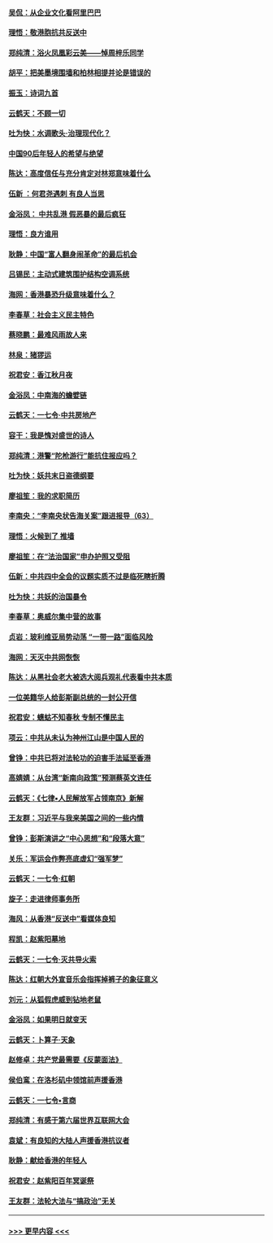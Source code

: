#### [吴侃：从企业文化看阿里巴巴](../pages/nsc993/n11645476.md?t=11102033) 
#### [理悟：敬港胞抗共反送中](../pages/nsc993/n11645466.md?t=11102033) 
#### [郑纯清：浴火凤凰彩云美——悼周梓乐同学](../pages/nsc993/n11645155.md?t=11102033) 
#### [胡平：把美墨境围墙和柏林相提并论是错误的](../pages/nsc993/n11645134.md?t=11102033) 
#### [振玉：诗词九首](../pages/nsc993/n11644081.md?t=11102033) 
#### [云鹤天：不顾一切](../pages/nsc993/n11643508.md?t=11102033) 
#### [吐为快：水调歌头·治理现代化？](../pages/nsc993/n11643485.md?t=11102033) 
#### [中国90后年轻人的希望与绝望](../pages/nsc993/n11642317.md?t=11102033) 
#### [陈达：高度信任与充分肯定对林郑意味着什么](../pages/nsc993/n11641441.md?t=11102033) 
#### [伍新 ：何君尧遇刺 有良人当思](../pages/nsc993/n11641503.md?t=11102033) 
#### [金浴凤： 中共乱港  假恶暴的最后疯狂](../pages/nsc993/n11641495.md?t=11102033) 
#### [理悟：良方谁用](../pages/nsc993/n11641463.md?t=11102033) 
#### [耿静：中国“富人翻身闹革命”的最后机会](../pages/nsc993/n11640655.md?t=11102033) 
#### [吕锡民：主动式建筑围护结构空调系统](../pages/nsc993/n11640168.md?t=11102033) 
#### [海网：香港暴恐升级意味着什么？](../pages/nsc993/n11635904.md?t=11102033) 
#### [李春草：社会主义民主特色](../pages/nsc993/n11634657.md?t=11102033) 
#### [蔡晓鹏：最难风雨故人来](../pages/nsc993/n11633145.md?t=11102033) 
#### [林泉：猪猡运](../pages/nsc993/n11631469.md?t=11102033) 
#### [祝君安：香江秋月夜](../pages/nsc993/n11631440.md?t=11102033) 
#### [金浴凤：中南海的蟾嬖链](../pages/nsc993/n11631290.md?t=11102033) 
#### [云鹤天：一七令·中共房地产](../pages/nsc993/n11630084.md?t=11102033) 
#### [容干：我是愧对盛世的诗人](../pages/nsc993/n11630059.md?t=11102033) 
#### [郑纯清：港警“陀枪游行”能抗住报应吗？](../pages/nsc993/n11629999.md?t=11102033) 
#### [吐为快：妖共末日盗德纲要](../pages/nsc993/n11628610.md?t=11102033) 
#### [廖祖笙：我的求职简历](../pages/nsc993/n11628492.md?t=11102033) 
#### [李南央：“李南央状告海关案”跟进报导（63）](../pages/nsc993/n11627039.md?t=11102033) 
#### [理悟：火候到了 推墙](../pages/nsc993/n11626917.md?t=11102033) 
#### [廖祖笙：在“法治国家”申办护照又受阻](../pages/nsc993/n11626500.md?t=11102033) 
#### [伍新：中共四中全会的议题实质不过是临死瞎折腾](../pages/nsc993/n11621774.md?t=11102033) 
#### [吐为快：共妖的治国暴令](../pages/nsc993/n11621401.md?t=11102033) 
#### [李春草：奥威尔集中营的故事](../pages/nsc993/n11621373.md?t=11102033) 
#### [贞岩：玻利维亚局势动荡 “一带一路”面临风险](../pages/nsc993/n11619480.md?t=11102033) 
#### [海网：天灭中共网恢恢](../pages/nsc993/n11618261.md?t=11102033) 
#### [陈达：从黑社会老大被选大阅兵观礼代表看中共本质](../pages/nsc993/n11618229.md?t=11102033) 
#### [一位美籍华人给彭斯副总统的一封公开信](../pages/nsc993/n11616906.md?t=11102033) 
#### [祝君安：蟪蛄不知春秋  专制不懂民主](../pages/nsc993/n11616882.md?t=11102033) 
#### [项云：中共从未认为神州江山是中国人民的](../pages/nsc993/n11616763.md?t=11102033) 
#### [曾铮：中共已将对法轮功的迫害手法延至香港](../pages/nsc993/n11616561.md?t=11102033) 
#### [高婧婧：从台湾“新南向政策”预测蔡英文连任](../pages/nsc993/n11616518.md?t=11102033) 
#### [云鹤天：《七律▪人民解放军占领南京》新解](../pages/nsc993/n11616490.md?t=11102033) 
#### [王友群：习近平与我来美国之间的一些内情](../pages/nsc993/n11615052.md?t=11102033) 
#### [曾铮：彭斯演讲之“中心思想”和“段落大意”](../pages/nsc993/n11615020.md?t=11102033) 
#### [关乐：军运会作弊亮底虚幻“强军梦”](../pages/nsc993/n11615008.md?t=11102033) 
#### [云鹤天：一七令‧红朝](../pages/nsc993/n11615000.md?t=11102033) 
#### [旋子：走进律师事务所](../pages/nsc993/n11614894.md?t=11102033) 
#### [海风：从香港“反送中”看媒体良知](../pages/nsc993/n11614480.md?t=11102033) 
#### [程凯：赵紫阳墓地](../pages/nsc993/n11614464.md?t=11102033) 
#### [云鹤天：一七令‧灭共导火索](../pages/nsc993/n11613471.md?t=11102033) 
#### [陈达：红朝大外宣音乐会指挥掉裤子的象征意义](../pages/nsc993/n11613456.md?t=11102033) 
#### [刘元：从狐假虎威到钻地老鼠](../pages/nsc993/n11612832.md?t=11102033) 
#### [金浴凤：如果明日就变天](../pages/nsc993/n11611135.md?t=11102033) 
#### [云鹤天：卜算子‧天象](../pages/nsc993/n11609023.md?t=11102033) 
#### [赵修卓：共产党最需要《反蒙面法》](../pages/nsc993/n11608006.md?t=11102033) 
#### [侯伯鸾：在洛杉矶中领馆前声援香港](../pages/nsc993/n11607802.md?t=11102033) 
#### [云鹤天：一七令•言商](../pages/nsc993/n11606248.md?t=11102033) 
#### [郑纯清：有感于第六届世界互联网大会](../pages/nsc993/n11604718.md?t=11102033) 
#### [袁斌：有良知的大陆人声援香港抗议者](../pages/nsc993/n11603673.md?t=11102033) 
#### [耿静：献给香港的年轻人](../pages/nsc993/n11602462.md?t=11102033) 
#### [祝君安：赵紫阳百年冥诞祭](../pages/nsc993/n11601386.md?t=11102033) 
#### [王友群：法轮大法与“搞政治”无关](../pages/nsc993/n11601658.md?t=11102033) 

----
#### [ >>> 更早内容 <<< ](../indexes/nsc993-earlier.md)

